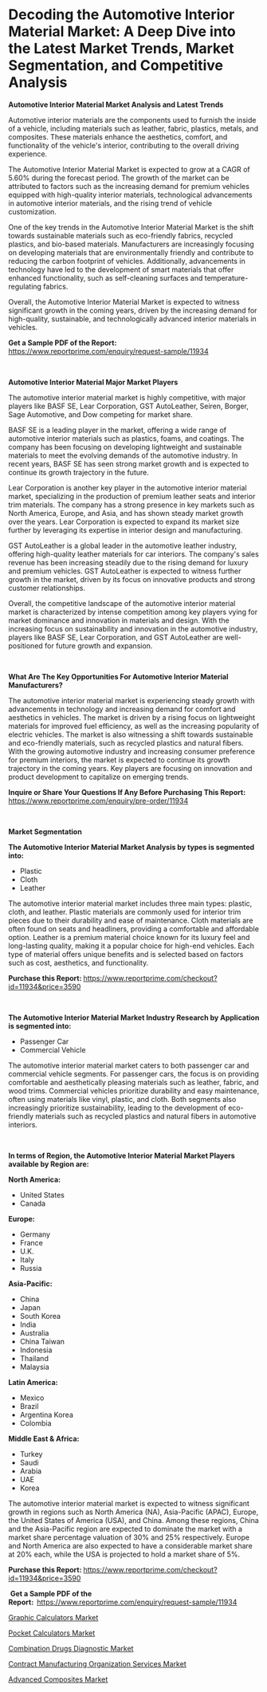<p><h1>Decoding the Automotive Interior Material Market: A Deep Dive into the Latest Market Trends, Market Segmentation, and Competitive Analysis</h1></p><p><strong>Automotive Interior Material Market Analysis and Latest Trends</strong></p>
<p><p>Automotive interior materials are the components used to furnish the inside of a vehicle, including materials such as leather, fabric, plastics, metals, and composites. These materials enhance the aesthetics, comfort, and functionality of the vehicle's interior, contributing to the overall driving experience.</p><p>The Automotive Interior Material Market is expected to grow at a CAGR of 5.60% during the forecast period. The growth of the market can be attributed to factors such as the increasing demand for premium vehicles equipped with high-quality interior materials, technological advancements in automotive interior materials, and the rising trend of vehicle customization.</p><p>One of the key trends in the Automotive Interior Material Market is the shift towards sustainable materials such as eco-friendly fabrics, recycled plastics, and bio-based materials. Manufacturers are increasingly focusing on developing materials that are environmentally friendly and contribute to reducing the carbon footprint of vehicles. Additionally, advancements in technology have led to the development of smart materials that offer enhanced functionality, such as self-cleaning surfaces and temperature-regulating fabrics.</p><p>Overall, the Automotive Interior Material Market is expected to witness significant growth in the coming years, driven by the increasing demand for high-quality, sustainable, and technologically advanced interior materials in vehicles.</p></p>
<p><strong>Get a Sample PDF of the Report:&nbsp;</strong> <a href="https://www.reportprime.com/enquiry/request-sample/11934">https://www.reportprime.com/enquiry/request-sample/11934</a></p>
<p>&nbsp;</p>
<p><strong>Automotive Interior Material Major Market Players</strong></p>
<p><p>The automotive interior material market is highly competitive, with major players like BASF SE, Lear Corporation, GST AutoLeather, Seiren, Borger, Sage Automotive, and Dow competing for market share. </p><p>BASF SE is a leading player in the market, offering a wide range of automotive interior materials such as plastics, foams, and coatings. The company has been focusing on developing lightweight and sustainable materials to meet the evolving demands of the automotive industry. In recent years, BASF SE has seen strong market growth and is expected to continue its growth trajectory in the future.</p><p>Lear Corporation is another key player in the automotive interior material market, specializing in the production of premium leather seats and interior trim materials. The company has a strong presence in key markets such as North America, Europe, and Asia, and has shown steady market growth over the years. Lear Corporation is expected to expand its market size further by leveraging its expertise in interior design and manufacturing.</p><p>GST AutoLeather is a global leader in the automotive leather industry, offering high-quality leather materials for car interiors. The company's sales revenue has been increasing steadily due to the rising demand for luxury and premium vehicles. GST AutoLeather is expected to witness further growth in the market, driven by its focus on innovative products and strong customer relationships.</p><p>Overall, the competitive landscape of the automotive interior material market is characterized by intense competition among key players vying for market dominance and innovation in materials and design. With the increasing focus on sustainability and innovation in the automotive industry, players like BASF SE, Lear Corporation, and GST AutoLeather are well-positioned for future growth and expansion.</p></p>
<p>&nbsp;</p>
<p><strong>What Are The Key Opportunities For Automotive Interior Material Manufacturers?</strong></p>
<p><p>The automotive interior material market is experiencing steady growth with advancements in technology and increasing demand for comfort and aesthetics in vehicles. The market is driven by a rising focus on lightweight materials for improved fuel efficiency, as well as the increasing popularity of electric vehicles. The market is also witnessing a shift towards sustainable and eco-friendly materials, such as recycled plastics and natural fibers. With the growing automotive industry and increasing consumer preference for premium interiors, the market is expected to continue its growth trajectory in the coming years. Key players are focusing on innovation and product development to capitalize on emerging trends.</p></p>
<p><strong>Inquire or Share Your Questions If Any Before Purchasing This Report:</strong> <a href="https://www.reportprime.com/enquiry/pre-order/11934">https://www.reportprime.com/enquiry/pre-order/11934</a></p>
<p>&nbsp;</p>
<p><strong>Market Segmentation</strong></p>
<p><strong>The Automotive Interior Material Market Analysis by types is segmented into:</strong></p>
<p><ul><li>Plastic</li><li>Cloth</li><li>Leather</li></ul></p>
<p><p>The automotive interior material market includes three main types: plastic, cloth, and leather. Plastic materials are commonly used for interior trim pieces due to their durability and ease of maintenance. Cloth materials are often found on seats and headliners, providing a comfortable and affordable option. Leather is a premium material choice known for its luxury feel and long-lasting quality, making it a popular choice for high-end vehicles. Each type of material offers unique benefits and is selected based on factors such as cost, aesthetics, and functionality.</p></p>
<p><strong>Purchase this Report:&nbsp;</strong><a href="https://www.reportprime.com/checkout?id=11934&price=3590">https://www.reportprime.com/checkout?id=11934&price=3590</a></p>
<p>&nbsp;</p>
<p><strong>The Automotive Interior Material Market Industry Research by Application is segmented into:</strong></p>
<p><ul><li>Passenger Car</li><li>Commercial Vehicle</li></ul></p>
<p><p>The automotive interior material market caters to both passenger car and commercial vehicle segments. For passenger cars, the focus is on providing comfortable and aesthetically pleasing materials such as leather, fabric, and wood trims. Commercial vehicles prioritize durability and easy maintenance, often using materials like vinyl, plastic, and cloth. Both segments also increasingly prioritize sustainability, leading to the development of eco-friendly materials such as recycled plastics and natural fibers in automotive interiors.</p></p>
<p>&nbsp;</p>
<p><strong>In terms of Region, the Automotive Interior Material Market Players available by Region are:</strong></p>
<p>
    <p> <strong> North America: </strong>
        <ul>
            <li>United States</li>
            <li>Canada</li>
        </ul>
        </p> 
    <p> <strong> Europe: </strong>
        <ul>
            <li>Germany</li>
            <li>France</li>
            <li>U.K.</li>
            <li>Italy</li>
            <li>Russia</li>
        </ul>
        </p> 
    <p> <strong> Asia-Pacific: </strong>
        <ul>
            <li>China</li>
            <li>Japan</li>
            <li>South Korea</li>
            <li>India</li>
            <li>Australia</li>
            <li>China Taiwan</li>
            <li>Indonesia</li>
            <li>Thailand</li>
            <li>Malaysia</li>
        </ul>
        </p> 
    <p> <strong> Latin America: </strong>
        <ul>
            <li>Mexico</li>
            <li>Brazil</li>
            <li>Argentina Korea</li>
            <li>Colombia</li>
        </ul>
        </p> 
    <p> <strong> Middle East & Africa: </strong>
        <ul>
            <li>Turkey</li>
            <li>Saudi</li>
            <li>Arabia</li>
            <li>UAE</li>
            <li>Korea</li>
        </ul>
    </p>
    </p>
<p><p>The automotive interior material market is expected to witness significant growth in regions such as North America (NA), Asia-Pacific (APAC), Europe, the United States of America (USA), and China. Among these regions, China and the Asia-Pacific region are expected to dominate the market with a market share percentage valuation of 30% and 25% respectively. Europe and North America are also expected to have a considerable market share at 20% each, while the USA is projected to hold a market share of 5%.</p></p>
<p><strong>Purchase this Report: </strong><a href="https://www.reportprime.com/checkout?id=11934&price=3590">https://www.reportprime.com/checkout?id=11934&price=3590</a></p>
<p>&nbsp;<strong>Get a Sample PDF of the Report:&nbsp;&nbsp;</strong><a href="https://www.reportprime.com/enquiry/request-sample/11934">https://www.reportprime.com/enquiry/request-sample/11934</a></p>
<p><strong></strong></p>
<p><p><a href="https://issuu.com/reportprime-2/docs/graphic-calculators-market-size-2030.pptx">Graphic Calculators Market</a></p><p><a href="https://issuu.com/reportprime-2/docs/pocket-calculators-market-size-2030.pptx">Pocket Calculators Market</a></p><p><a href="https://view.publitas.com/reportprime-1/combination-drugs-diagnostic-market-size-and-growth-market-segmentation-regional-and-country-breakdowns-and-market-trends-for-period-from-2023-2030/">Combination Drugs Diagnostic Market</a></p><p><a href="https://cedar-agate-3da.notion.site/Contract-Manufacturing-Organization-Services-Market-Size-Growing-and-Forecasted-for-period-from-2024-3cd62350b7a5492280f5ff9b64fd13de">Contract Manufacturing Organization Services Market</a></p><p><a href="https://github.com/mancsybtousav/Market-Research-Report-List-1/blob/main/advanced-composites-market.md">Advanced Composites Market</a></p></p>